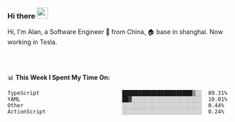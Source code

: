 ### Hi there <img src="https://media.giphy.com/media/hvRJCLFzcasrR4ia7z/giphy.gif" width="25px">

<!-- ![visitors](https://visitor-badge.glitch.me/badge?page_id=dislfyer.dislfyer) -->

Hi, I'm Alan, a Software Engineer 🚀 from China, 🏠 base in shanghai. Now working in Tesla.

<br/>
<br/>

📊 **This Week I Spent My Time On:**


<!--START_SECTION:waka-->

```text
TypeScript                          ██████████████████████▒░░  89.31%
YAML                                ██▓░░░░░░░░░░░░░░░░░░░░░░  10.01%
Other                               ░░░░░░░░░░░░░░░░░░░░░░░░░  0.44%
ActionScript                        ░░░░░░░░░░░░░░░░░░░░░░░░░  0.24%
```

<!--END_SECTION:waka-->

<!--
**About Me:**
 -->
